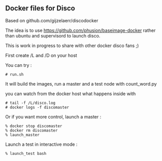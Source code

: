 Docker files for Disco
----------------------
Based on github.com/gijzelaerr/discodocker

The idea is to use https://github.com/phusion/baseimage-docker rather
than ubuntu and supervisord to launch disco.

This is work in progress to share with other docker disco fans ;)

First create /L and /D on your host

You can try :
```
# run.sh
```
It will build the images, run a master and a test node with count_word.py

you can watch from the docker host what happens inside with
```
# tail -f /L/disco.log
# docker logs -f discomaster
```

Or if you want more control, launch a master :
```
% docker stop discomaster
% docker rm discomaster
% launch_master
```

Launch a test in interactive mode :
```
% launch_test bash
```
